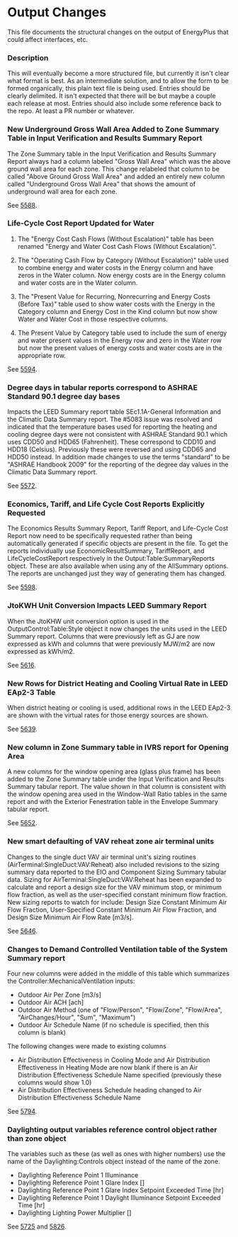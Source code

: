 Output Changes
==============

This file documents the structural changes on the output of EnergyPlus that could affect interfaces, etc.

### Description

This will eventually become a more structured file, but currently it isn't clear what format is best. As an intermediate solution, and to allow the form to be formed organically, this plain text file is being used. Entries should be clearly delimited.  It isn't expected that there will be but maybe a couple each release at most. Entries should also include some reference back to the repo.  At least a PR number or whatever.


### New Underground Gross Wall Area Added to Zone Summary Table in Input Verification and Results Summary Report

The Zone Summary table in the Input Verification and Results Summary Report always had a column labeled "Gross Wall Area" which was the above ground wall area for each zone. This change relabeled that column to be called "Above Ground Gross Wall Area" and added an entirely new column called "Underground Gross Wall Area" that shows the amount of underground wall area for each zone.

See [5588](https://github.com/NREL/EnergyPlus/pull/5588). 


### Life-Cycle Cost Report Updated for Water

1. The "Energy Cost Cash Flows (Without Escalation)" table has been renamed "Energy and Water Cost Cash Flows (Without Escalation)". 

2. The "Operating Cash Flow by Category (Without Escalation)" table used to combine energy and water costs in the Energy column and have zeros in the Water column. Now energy costs are in the Energy column and water costs are in the Water column. 

3. The "Present Value for Recurring, Nonrecurring and Energy Costs (Before Tax)" table used to show water costs with the Energy in the Category column and Energy Cost in the Kind column but now show Water and Water Cost in those respective columns. 

4. The Present Value by Category table used to include the sum of energy and water present values in the Energy row and zero in the Water row but now the present values of energy costs and water costs are in the appropriate row. 

See [5594](https://github.com/NREL/EnergyPlus/pull/5594). 

### Degree days in tabular reports correspond to ASHRAE Standard 90.1 degree day bases

Impacts the LEED Summary report table SEc1.1A-General Information and the Climatic Data Summary report. The #5083 issue was resolved and indicated that the temperature bases used for reporting the heating and cooling degree days were not consistent with ASHRAE Standard 90.1 which uses CDD50 and HDD65 (Fahrenheit). These correspond to CDD10 and HDD18 (Celsius). Previously these were reversed and using CDD65 and HDD50 instead. In addition made changes to use the terms "standard" to be "ASHRAE Handbook 2009" for the reporting of the degree day values in the Climatic Data Summary report.

See [5572](https://github.com/NREL/EnergyPlus/pull/5572). 

### Economics, Tariff, and Life Cycle Cost Reports Explicitly Requested

The Economics Results Summary Report, Tariff Report, and Life-Cycle Cost Report now need to be specifically requested rather than being automatically generated if specific objects are present in the file. To get the reports individually use EconomicResultSummary, TariffReport, and LifeCycleCostReport respectively in the Output:Table:SummaryReports object. These are also available when using any of the AllSummary options. The reports are unchanged just they way of generating them has changed.

See [5598](https://github.com/NREL/EnergyPlus/pull/5598). 


### JtoKWH Unit Conversion Impacts LEED Summary Report

When the JtoKHW unit conversion option is used in the OutputControl:Table:Style object it now changes the units used in the LEED Summary report. Columns that were previously left as GJ are now expressed as kWh and columns that were previously MJW/m2 are now expressed as kWh/m2.

See [5616](https://github.com/NREL/EnergyPlus/pull/5616).

### New Rows for District Heating and Cooling Virtual Rate in LEED EAp2-3 Table

When district heating or cooling is used, additional rows in the LEED EAp2-3 are shown with the virtual rates for those energy sources are shown.   

See [5639](https://github.com/NREL/EnergyPlus/pull/5639).

### New column in Zone Summary table in IVRS report for Opening Area

A new columns for the window opening area (glass plus frame) has been added to the Zone Summary table under the Input Verification and Results Summary tabular report. The value shown in that column is consistent with the window opening area used in the Window-Wall Ratio tables in the same report and with the Exterior Fenestration table in the Envelope Summary tabular report.

See [5652](https://github.com/NREL/EnergyPlus/pull/5652).


### New smart defaulting of VAV reheat zone air terminal units

Changes to the single duct VAV air terminal unit's sizing routines (AirTerminal:SingleDuct:VAV:Reheat) also included revisions to the sizing summary data reported to the EIO and Component Sizing Summary tabular data.  Sizing for AirTerminal:SingleDuct:VAV:Reheat has been expanded to calculate and report a design size for the VAV minimum stop, or minimum flow fraction, as well as the user-specified constant minimum flow fraction.  New sizing reports to watch for include: Design Size Constant Minimum Air Flow Fraction, User-Specified Constant Minimum Air Flow Fraction, and Design Size Minimum Air Flow Rate [m3/s].

See [5646](https://github.com/NREL/EnergyPlus/pull/5646).
### Changes to Demand Controlled Ventilation table of the System Summary report

Four new columns were added in the middle of this table which summarizes the Controller:MechanicalVentilation inputs:
 - Outdoor Air Per Zone [m3/s]
 - Outdoor Air ACH [ach]
 - Outdoor Air Method (one of "Flow/Person", "Flow/Zone", "Flow/Area", "AirChanges/Hour", "Sum", "Maximum")
 - Outdoor Air Schedule Name (if no schedule is specified, then this column is blank)
 
The following changes were made to existing columns
 - Air Distribution Effectiveness in Cooling Mode and Air Distribution Effectiveness in Heating Mode are now blank if there is an Air Distribution Effectiveness Schedule Name specified (previously these columns would show 1.0)
 - Air Distribution Effectiveness Schedule heading changed to Air Distribution Effectiveness Schedule Name
 
See [5794](https://github.com/NREL/EnergyPlus/pull/5794).

### Daylighting output variables reference control object rather than zone object

The variables such as these (as well as ones with higher numbers) use the name of the Daylighting:Controls object instead of the name of the zone.

- Daylighting Reference Point 1 Illuminance 
- Daylighting Reference Point 1 Glare Index []
- Daylighting Reference Point 1 Glare Index Setpoint Exceeded Time [hr]
- Daylighting Reference Point 1 Daylight Illuminance Setpoint Exceeded Time [hr]
- Daylighting Lighting Power Multiplier []

See [5725](https://github.com/NREL/EnergyPlus/pull/5725) and [5826](https://github.com/NREL/EnergyPlus/pull/5826).
